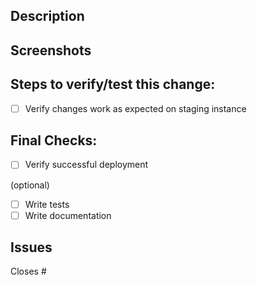 <!-- Title format: short pr description -->

## Description
<!-- Briefly explain the steps you took to complete this PR/solve the issue -->

## Screenshots

<!-- Include screenshot for front-end work -->
<!--
|screenshot|
|--|
|image|
-->

<!-- Include BEFORE/AFTER. Delete if N/A. (For visual front-end bug fixes) -->
<!--
|before|after|
|--|--|
|before image|after image|
-->

## Steps to verify/test this change:
- [ ] Verify changes work as expected on staging instance
<!-- Add more steps here… -->

## Final Checks:
- [ ] Verify successful deployment

(optional)
- [ ] Write tests
- [ ] Write documentation

## Issues
<!-- Link the issue you're closing -->
Closes #